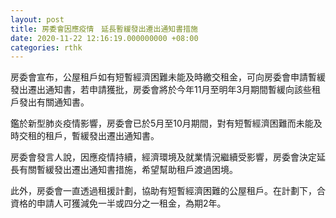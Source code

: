 ```yaml
---
layout: post
title: 房委會因應疫情　延長暫緩發出遷出通知書措施
date: 2020-11-22 12:16:19.000000000 +08:00
categories: rthk
---
```


房委會宣布，公屋租戶如有短暫經濟困難未能及時繳交租金，可向房委會申請暫緩發出遷出通知書，若申請獲批，房委會將於今年11月至明年3月期間暫緩向該些租戶發出有關通知書。
 
鑑於新型肺炎疫情影響，房委會已於5月至10月期間，對有短暫經濟困難而未能及時交租的租戶，暫緩發出遷出通知書。
 
房委會發言人說，因應疫情持續，經濟環境及就業情況繼續受影響，房委會決定延長有關暫緩發出遷出通知書措施，希望幫助租戶渡過困境。
 
此外，房委會一直透過租援計劃，協助有短暫經濟困難的公屋租戶。在計劃下，合資格的申請人可獲減免一半或四分之一租金，為期2年。
